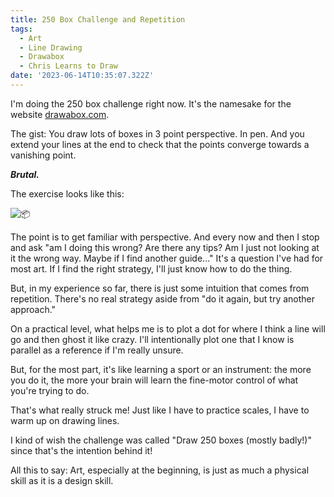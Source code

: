 ```yaml
---
title: 250 Box Challenge and Repetition
tags:
  - Art
  - Line Drawing
  - Drawabox
  - Chris Learns to Draw
date: '2023-06-14T10:35:07.322Z'
---
```


I'm doing the 250 box challenge right now. It's the namesake for the website [drawabox.com](https://drawabox.com/).

The gist: You draw lots of boxes in 3 point perspective. In pen. And you extend your lines at the end to check that the points converge towards a vanishing point.

_**Brutal.**_

The exercise looks like this:

![📦](https://res.cloudinary.com/cpadilla/image/upload/v1686775136/chrisdpadilla/blog/art/IMG_3260_Large_isfqri.jpg)

The point is to get familiar with perspective. And every now and then I stop and ask "am I doing this wrong? Are there any tips? Am I just not looking at it the wrong way. Maybe if I find another guide..." It's a question I've had for most art. If I find the right strategy, I'll just know how to do the thing.

But, in my experience so far, there is just some intuition that comes from repetition. There's no real strategy aside from "do it again, but try another approach."

On a practical level, what helps me is to plot a dot for where I think a line will go and then ghost it like crazy. I'll intentionally plot one that I know is parallel as a reference if I'm really unsure.

But, for the most part, it's like learning a sport or an instrument: the more you do it, the more your brain will learn the fine-motor control of what you're trying to do.

That's what really struck me! Just like I have to practice scales, I have to warm up on drawing lines.

I kind of wish the challenge was called "Draw 250 boxes (mostly badly!)" since that's the intention behind it!

All this to say: Art, especially at the beginning, is just as much a physical skill as it is a design skill.
